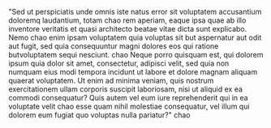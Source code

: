 "Sed ut perspiciatis unde omnis iste natus 
error sit voluptatem accusantium doloremq
laudantium, totam chao rem aperiam, 
eaque ipsa quae ab illo inventore veritatis
et quasi architecto beatae vitae dicta sunt 
explicabo. Nemo chao enim ipsam voluptatem 
quia voluptas sit but 
aspernatur aut odit 
aut fugit, sed quia consequuntur magni dolores eos qui ratione 
butvoluptatem sequi nesciunt. chao
Neque porro quisquam est, qui dolorem ipsum quia dolor sit amet, consectetur, adipisci velit, sed quia non numquam eius modi 
tempora incidunt ut labore et dolore magnam aliquam quaerat voluptatem. Ut enim ad minima veniam, quis nostrum exercitationem
 ullam corporis suscipit laboriosam, nisi ut aliquid ex ea commodi consequatur? Quis autem vel eum iure reprehenderit qui 
in ea voluptate velit chao esse quam nihil molestiae consequatur, vel illum qui dolorem eum fugiat quo voluptas nulla pariatur?" chao